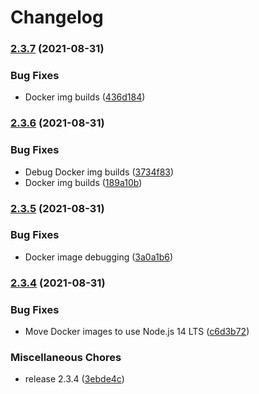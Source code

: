# Changelog

### [2.3.7](https://www.github.com/ptarmiganlabs/butler-cw/compare/v2.3.6...v2.3.7) (2021-08-31)


### Bug Fixes

* Docker img builds ([436d184](https://www.github.com/ptarmiganlabs/butler-cw/commit/436d184fc61100060b24e40d1b2aaf74e2587a7d))

### [2.3.6](https://www.github.com/ptarmiganlabs/butler-cw/compare/v2.3.5...v2.3.6) (2021-08-31)


### Bug Fixes

* Debug Docker img builds ([3734f83](https://www.github.com/ptarmiganlabs/butler-cw/commit/3734f839fa998e51f2314c9610ea45c75817217f))
* Docker img builds ([189a10b](https://www.github.com/ptarmiganlabs/butler-cw/commit/189a10bffc371ef69afa7676f56d7e5b9f87f596))

### [2.3.5](https://www.github.com/ptarmiganlabs/butler-cw/compare/v2.3.4...v2.3.5) (2021-08-31)


### Bug Fixes

* Docker image debugging ([3a0a1b6](https://www.github.com/ptarmiganlabs/butler-cw/commit/3a0a1b61f3b8c447bc9a318b9ebcf0b5d283ae58))

### [2.3.4](https://www.github.com/ptarmiganlabs/butler-cw/compare/v2.3.3...v2.3.4) (2021-08-31)


### Bug Fixes

* Move Docker images to use Node.js 14 LTS ([c6d3b72](https://www.github.com/ptarmiganlabs/butler-cw/commit/c6d3b7248da0c77ab9bb4082dccfa8eec4818dcf))


### Miscellaneous Chores

* release 2.3.4 ([3ebde4c](https://www.github.com/ptarmiganlabs/butler-cw/commit/3ebde4caed55ee92eda388649b968528a7cb8826))
